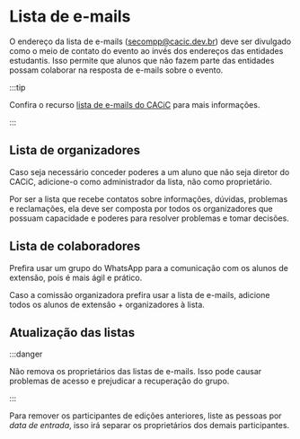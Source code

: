 # Lista de e-mails

O endereço da lista de e-mails (secompp@cacic.dev.br) deve ser divulgado como o meio de contato do evento ao invés dos endereços das entidades estudantis. Isso permite que alunos que não fazem parte das entidades possam colaborar na resposta de e-mails sobre o evento.

:::tip

Confira o recurso [lista de e-mails do CACiC](../../Recursos/Comunicação/Lista%20de%20e-mails.md) para mais informações.

:::

## Lista de organizadores

Caso seja necessário conceder poderes a um aluno que não seja diretor do CACiC, adicione-o como administrador da lista, não como proprietário.

Por ser a lista que recebe contatos sobre informações, dúvidas, problemas e reclamações, ela deve ser composta por todos os organizadores que possuam capacidade e poderes para resolver problemas e tomar decisões.

## Lista de colaboradores

Prefira usar um grupo do WhatsApp para a comunicação com os alunos de extensão, pois é mais ágil e prático.

Caso a comissão organizadora prefira usar a lista de e-mails, adicione todos os alunos de extensão + organizadores à lista.

## Atualização das listas

:::danger

Não remova os proprietários das listas de e-mails. Isso pode causar problemas de acesso e prejudicar a recuperação do grupo.

:::

Para remover os participantes de edições anteriores, liste as pessoas por _data de entrada_, isso irá separar os proprietários dos demais participantes.
